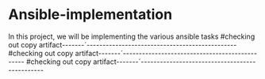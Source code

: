 # Ansible-implementation
In this project, we will be implementing the various ansible tasks
#checking out copy artifact-------´-----------------------------------------------
#checking out copy artifact-------´-----------------------------------------------
#checking out copy artifact-------´-----------------------------------------------
